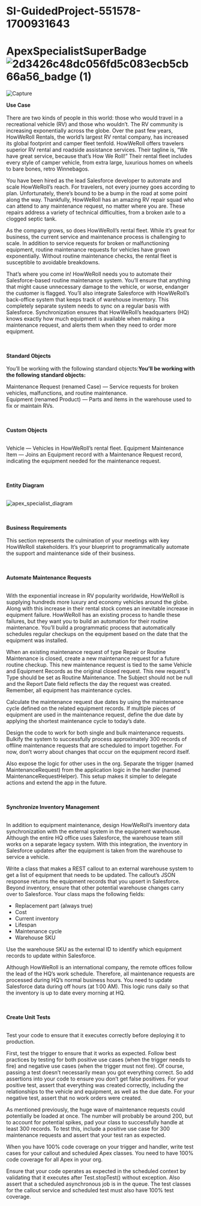 # SI-GuidedProject-551578-1700931643
# ApexSpecialistSuperBadge ![2d3426c48dc056fd5c083ecb5cb66a56_badge (1)](https://user-images.githubusercontent.com/98621723/176940041-20105a7b-6915-465a-8054-be831d15876d.jpeg)

![Capture](https://user-images.githubusercontent.com/98621723/176939839-eb478eba-7432-431f-abe5-d41445febc9d.PNG)

<b>Use Case</b><br><br>
There are two kinds of people in this world: those who would travel in a recreational vehicle (RV) and those who wouldn’t. The RV community is increasing exponentially across the globe. Over the past few years, HowWeRoll Rentals, the world’s largest RV rental company, has increased its global footprint and camper fleet tenfold. HowWeRoll offers travelers superior RV rental and roadside assistance services. Their tagline is, “We have great service, because that’s How We Roll!” Their rental fleet includes every style of camper vehicle, from extra large, luxurious homes on wheels to bare bones, retro Winnebagos.

You have been hired as the lead Salesforce developer to automate and scale HowWeRoll’s reach. For travelers, not every journey goes according to plan. Unfortunately, there’s bound to be a bump in the road at some point along the way. Thankfully, HowWeRoll has an amazing RV repair squad who can attend to any maintenance request, no matter where you are. These repairs address a variety of technical difficulties, from a broken axle to a clogged septic tank.

As the company grows, so does HowWeRoll’s rental fleet. While it’s great for business, the current service and maintenance process is challenging to scale. In addition to service requests for broken or malfunctioning equipment, routine maintenance requests for vehicles have grown exponentially. Without routine maintenance checks, the rental fleet is susceptible to avoidable breakdowns.

That’s where you come in! HowWeRoll needs you to automate their Salesforce-based routine maintenance system. You’ll ensure that anything that might cause unnecessary damage to the vehicle, or worse, endanger the customer is flagged. You’ll also integrate Salesforce with HowWeRoll’s back-office system that keeps track of warehouse inventory. This completely separate system needs to sync on a regular basis with Salesforce. Synchronization ensures that HowWeRoll’s headquarters (HQ) knows exactly how much equipment is available when making a maintenance request, and alerts them when they need to order more equipment.

<br><br><b>Standard Objects</b><br><br>
You’ll be working with the following standard objects:<b>You’ll be working with the following standard objects:</b><br>

Maintenance Request (renamed Case) — Service requests for broken vehicles, malfunctions, and routine maintenance.<br>
Equipment (renamed Product) — Parts and items in the warehouse used to fix or maintain RVs.

<br><br><b>Custom Objects</b><br><br>

Vehicle — Vehicles in HowWeRoll’s rental fleet.
Equipment Maintenance Item — Joins an Equipment record with a Maintenance Request record, indicating the equipment needed for the maintenance request.

<br><br><b>Entity Diagram</b><br><br>

![apex_specialist_diagram](https://user-images.githubusercontent.com/98621723/176939436-2799217c-1efa-4d28-94af-19b9dbaa749c.png)

<br><br><b>Business Requirements</b><br><br>
This section represents the culmination of your meetings with key HowWeRoll stakeholders. It’s your blueprint to programmatically automate the support and maintenance side of their business.

<br><br><b>Automate Maintenance Requests</b><br><br>

With the exponential increase in RV popularity worldwide, HowWeRoll is supplying hundreds more luxury and economy vehicles around the globe. Along with this increase in their rental stock comes an inevitable increase in equipment failure. HowWeRoll has an existing process to handle these failures, but they want you to build an automation for their routine maintenance. You’ll build a programmatic process that automatically schedules regular checkups on the equipment based on the date that the equipment was installed.

When an existing maintenance request of type Repair or Routine Maintenance is closed, create a new maintenance request for a future routine checkup. This new maintenance request is tied to the same Vehicle and Equipment Records as the original closed request. This new request's Type should be set as Routine Maintenance. The Subject should not be null and the Report Date field reflects the day the request was created. Remember, all equipment has maintenance cycles.

Calculate the maintenance request due dates by using the maintenance cycle defined on the related equipment records. If multiple pieces of equipment are used in the maintenance request, define the due date by applying the shortest maintenance cycle to today’s date.

Design the code to work for both single and bulk maintenance requests. Bulkify the system to successfully process approximately 300 records of offline maintenance requests that are scheduled to import together. For now, don’t worry about changes that occur on the equipment record itself.

Also expose the logic for other uses in the org. Separate the trigger (named MaintenanceRequest) from the application logic in the handler (named MaintenanceRequestHelper). This setup makes it simpler to delegate actions and extend the app in the future.

<br><br><b>Synchronize Inventory Management</b><br><br>

In addition to equipment maintenance, design HowWeRoll’s inventory data synchronization with the external system in the equipment warehouse. Although the entire HQ office uses Salesforce, the warehouse team still works on a separate legacy system. With this integration, the inventory in Salesforce updates after the equipment is taken from the warehouse to service a vehicle.

Write a class that makes a REST callout to an external warehouse system to get a list of equipment that needs to be updated. The callout’s JSON response returns the equipment records that you upsert in Salesforce. Beyond inventory, ensure that other potential warehouse changes carry over to Salesforce. Your class maps the following fields:

<ul>
<li>Replacement part (always true)</li>

  <li>Cost</li>

<li>Current inventory </li>

 <li>Lifespan</li>

<li>Maintenance cycle </li>

<li>Warehouse SKU </li>
</ul>
Use the warehouse SKU as the external ID to identify which equipment records to update within Salesforce.

Although HowWeRoll is an international company, the remote offices follow the lead of the HQ’s work schedule. Therefore, all maintenance requests are processed during HQ’s normal business hours. You need to update Salesforce data during off hours (at 1:00 AM). This logic runs daily so that the inventory is up to date every morning at HQ.

<br><br><b>Create Unit Tests</b><br><br>

Test your code to ensure that it executes correctly before deploying it to production.

First, test the trigger to ensure that it works as expected. Follow best practices by testing for both positive use cases (when the trigger needs to fire) and negative use cases (when the trigger must not fire). Of course, passing a test doesn’t necessarily mean you got everything correct. So add assertions into your code to ensure you don’t get false positives. For your positive test, assert that everything was created correctly, including the relationships to the vehicle and equipment, as well as the due date. For your negative test, assert that no work orders were created.

As mentioned previously, the huge wave of maintenance requests could potentially be loaded at once. The number will probably be around 200, but to account for potential spikes, pad your class to successfully handle at least 300 records. To test this, include a positive use case for 300 maintenance requests and assert that your test ran as expected.

When you have 100% code coverage on your trigger and handler, write test cases for your callout and scheduled Apex classes. You need to have 100% code coverage for all Apex in your org.

Ensure that your code operates as expected in the scheduled context by validating that it executes after Test.stopTest() without exception. Also assert that a scheduled asynchronous job is in the queue. The test classes for the callout service and scheduled test must also have 100% test coverage.
